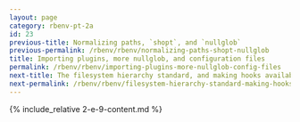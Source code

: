 ```yaml
---
layout: page
category: rbenv-pt-2a
id: 23
previous-title: Normalizing paths, `shopt`, and `nullglob`
previous-permalink: /rbenv/rbenv/normalizing-paths-shopt-nullglob
title: Importing plugins, more nullglob, and configuration files
permalink: /rbenv/rbenv/importing-plugins-more-nullglob-config-files
next-title: The filesystem hierarchy standard, and making hooks available to commands
next-permalink: /rbenv/rbenv/filesystem-hierarchy-standard-making-hooks-available
---
```


{% include_relative 2-e-9-content.md %}
